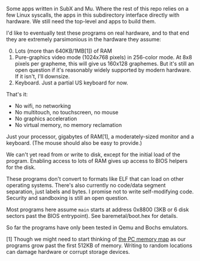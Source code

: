 Some apps written in SubX and Mu. Where the rest of this repo relies on a few
Linux syscalls, the apps in this subdirectory interface directly with hardware.
We still need the top-level and apps to build them.

I'd like to eventually test these programs on real hardware, and to that end
they are extremely parsimonious in the hardware they assume:

  0. Lots (more than 640KB/1MB[1]) of RAM
  1. Pure-graphics video mode (1024x768 pixels) in 256-color mode. At 8x8
     pixels per grapheme, this will give us 160x128 graphemes. But it's still
     an open question if it's reasonably widely supported by modern hardware.
     If it isn't, I'll downsize.
  2. Keyboard. Just a partial US keyboard for now.

That's it:
  * No wifi, no networking
  * No multitouch, no touchscreen, no mouse
  * No graphics acceleration
  * No virtual memory, no memory reclamation

Just your processor, gigabytes of RAM[1], a moderately-sized monitor and a
keyboard. (The mouse should also be easy to provide.)

We can't yet read from or write to disk, except for the initial load of the
program. Enabling access to lots of RAM gives up access to BIOS helpers for
the disk.

These programs don't convert to formats like ELF that can load on other
operating systems. There's also currently no code/data segment separation,
just labels and bytes. I promise not to write self-modifying code. Security
and sandboxing is still an open question.

Most programs here assume `main` starts at address 0x8800 (3KB or 6 disk
sectors past the BIOS entrypoint). See baremetal/boot.hex for details.

So far the programs have only been tested in Qemu and Bochs emulators.

[1] Though we might need to start thinking of [the PC memory map](https://wiki.osdev.org/Memory_Map_(x86))
as our programs grow past the first 512KB of memory. Writing to random
locations can damage hardware or corrupt storage devices.
